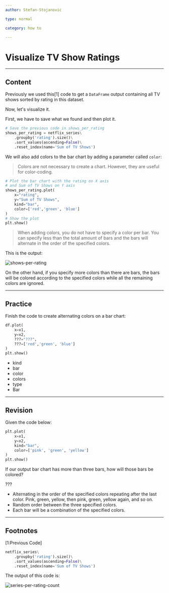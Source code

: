 ```yaml
---
author: Stefan-Stojanovic

type: normal

category: how to

---
```


# Visualize TV Show Ratings

---
## Content

Previously we used this[1] code to get a `DataFrame` output containing all TV shows sorted by rating in this dataset.

Now, let's visualize it.

First, we have to save what we found and then plot it.

```py
# Save the previous code in shows_per_rating
shows_per_rating = netflix_series\
    .groupby('rating').size()\
    .sort_values(ascending=False)\
    .reset_index(name='Sum of TV Shows')
```

We will also add colors to the bar chart by adding a parameter called `color`:

> Colors are not necessary to create a chart. However, they are useful for color-coding.

```python
# Plot the bar chart with the rating on X axis
# and Sum of TV Shows on Y axis
shows_per_rating.plot(
    x="rating",
    y="Sum of TV Shows",
    kind="bar",
    color=['red','green', 'blue']
)
# Show the plot
plt.show()
```

> When adding colors, you do not have to specify a color per bar. You can specify less than the total amount of bars and the bars will alternate in the order of the specified colors.

This is the output:

![shows-per-rating](https://img.enkipro.com/cfefb3658f1a04a37e2b36a0ad4ad519.png)

On the other hand, if you specify more colors than there are bars, the bars will be colored according to the specified colors while all the remaining colors are ignored.

---

## Practice

Finish the code to create alternating colors on a bar chart:

```python
df.plot(
    x=x1,
    y=x2,
    ???="???",
    ???=['red','green', 'blue']
)
plt.show()
```

- kind
- bar
- color
- colors
- type
- Bar

---

## Revision

Given the code below:

```python
plt.plot(
    x=x1,
    y=x2,
    kind="bar",
    color=['pink', 'green', 'yellow']
)
plt.show()
```

If our output bar chart has more than three bars, how will those bars be colored?

???

- Alternating in the order of the specified colors repeating after the last color. Pink, green, yellow, then pink, green, yellow again, and so on.
- Random order between the three specified colors. 
- Each bar will be a combination of the specified colors.


---
## Footnotes
[1:Previous Code]

```py
netflix_series\
    .groupby('rating').size()\
    .sort_values(ascending=False)\
    .reset_index(name='Sum of TV Shows')
```

The output of this code is:

![series-per-rating-count](https://img.enkipro.com/a7699cddce250f540b7259c4d0a10e2b.png)